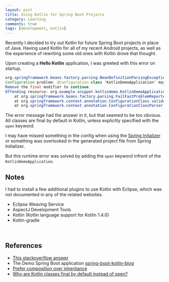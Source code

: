 ```yaml
---
layout: post
title: Using Kotlin for Spring Boot Projects
category: Learning
comments: true
tags: [development, kotlin]
---
```

Recently I decided to try out Kotlin for future Spring Boot projects in place of Java. 
Having used Kotlin for all of my recent Android projects, as well as the experience of rewriting some old ones with Kotlin drove that thought.

Upon creating a **Hello Kotlin** application, I was greeted with this error on startup.
<br/>

```java
org.springframework.beans.factory.parsing.BeanDefinitionParsingException: 
Configuration problem: @Configuration class 'KotlinDemoApplication' may not be final. 
Remove the final modifier to continue.
Offending resource: org.example.snippet.kotlindemo.KotlinDemoApplication
	at org.springframework.beans.factory.parsing.FailFastProblemReporter.error(FailFastProblemReporter.java:72) ~[spring-beans-5.3.9.jar:5.3.9]
	at org.springframework.context.annotation.ConfigurationClass.validate(ConfigurationClass.java:217) ~[spring-context-5.3.9.jar:5.3.9]
	at org.springframework.context.annotation.ConfigurationClassParser.validate(ConfigurationClassParser.java:216) ~[spring-context-5.3.9.jar:5.3.9]
```

The error message had the answer in it, but that seemed to be too obvious. All classes are final by default in Kotlin, unless explicitly specified with the `open` keyword.

I may have missed something in the config when using the [Spring Initalizer](https://start.spring.io/) or something was overlooked in the generated project file from Spring Initializer.

But this runtime error was solved by adding the `open` keyword infront of the `KotlinDemoApplication`.

## Notes
I had to install a few additional plugins to use Kotlin with Eclipse, which was not documented in any of the related websites. 
 - Eclipse Weaving Service
 - AspectJ Development Tools
 - Kotlin (Kotlin language support for Kotlin 1.4.0)
 - Kotlin-gradle  
<br/>

## References
 - [This stackoverflow answer](https://stackoverflow.com/a/56410163/592025)
 - The Demo Spring Boot application [spring-boot-kotlin-blog](https://github.com/ae-app-labs/spring-boot-kotlin-blog)
 - [Prefer composition over inheritance](http://web.mit.edu/6.005/www/fa14/classes/14-inheritance/)
 - [Why are Kotlin classes final by default instead of open?](https://stackoverflow.com/questions/51680006/why-are-kotlin-classes-final-by-default-instead-of-open)